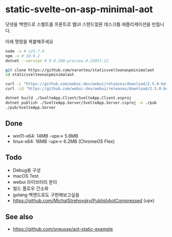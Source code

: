 # static-svelte-on-asp-minimal-aot

닷넷을 백엔드로 스벨트를 프론트로 웹UI 스탠드얼론 데스크톱 애플리케이션을 만듭니다.

아래 명령을 복붙해주세요

```bash
node -v # v23.7.0
npm -v # 10.9.2
dotnet --version # 9.0.200-preview.0.25057.12

git clone https://github.com/naratteu/staticsvelteonaspminimalaot
cd staticsvelteonaspminimalaot

curl -L "https://github.com/webui-dev/webui/releases/download/2.5.0-beta.2/webui-windows-msvc-x64.zip" | tar -x # 윈도우용 명령
curl -LO "https://github.com/webui-dev/webui/releases/download/2.5.0-beta.2/webui-linux-gcc-x64.zip" && unzip *.zip # wsl 명령

dotnet build ./SvelteApp.Client/SvelteApp.Client.esproj
dotnet publish ./SvelteApp.Server/SvelteApp.Server.csproj -o ./pub
./pub/SvelteApp.Server
```

## Done

- win11-x64: 14MB -upx-> 5.6MB
- linux-x64: 16MB -upx-> 6.2MB (ChromeOS Flex)

## Todo

- Debug용 구성
- macOS Test
- webui 라이브러리 분리
- 빌드 플로우 간소화
- golang 백엔드로도 구현해보고싶음
- https://github.com/MichalStrehovsky/PublishAotCompressed (upx)

## See also

- https://github.com/sneusse/aot-static-example
